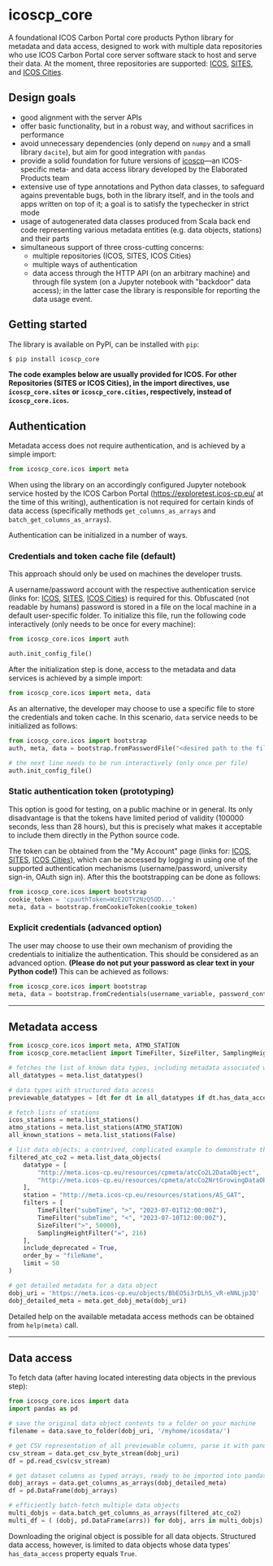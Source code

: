 # icoscp_core

A foundational ICOS Carbon Portal core products Python library for metadata and data access, designed to work with multiple data repositories who use ICOS Carbon Portal core server software stack to host and serve their data. At the moment, three repositories are supported: [ICOS](https://data.icos-cp.eu/portal/), [SITES](https://data.fieldsites.se/portal/), and [ICOS Cities](https://citydata.icos-cp.eu/portal/).

## Design goals

- good alignment with the server APIs
- offer basic functionality, but in a robust way, and without sacrifices in performance
- avoid unnecessary dependencies (only depend on `numpy` and a small library `dacite`), but aim for good integration with `pandas`
- provide a solid foundation for future versions of [icoscp](https://pypi.org/project/icoscp/)&mdash;an ICOS-specific meta- and data access library developed by the Elaborated Products team
- extensive use of type annotations and Python data classes, to safeguard agains preventable bugs, both in the library itself, and in the tools and apps written on top of it; a goal is to satisfy the typechecker in strict mode
- usage of autogenerated data classes produced from Scala back end code representing various metadata entities (e.g. data objects, stations) and their parts
- simultaneous support of three cross-cutting concerns:
	- multiple repositories (ICOS, SITES, ICOS Cities)
	- multiple ways of authentication
	- data access through the HTTP API (on an arbitrary machine) and through file system (on a Jupyter notebook with "backdoor" data access); in the latter case the library is responsible for reporting the data usage event.

## Getting started

The library is available on PyPI, can be installed with `pip`:
```Bash
$ pip install icoscp_core
```

**The code examples below are usually provided for ICOS. For other Repositories (SITES or ICOS Cities), in the import directives, use `icoscp_core.sites` or `icoscp_core.cities`, respectively, instead of `icoscp_core.icos`.**

## Authentication

Metadata access does not require authentication, and is achieved by a simple import:
```Python
from icoscp_core.icos import meta
```
When using the library on an accordingly configured Jupyter notebook service hosted by the ICOS Carbon Portal (https://exploretest.icos-cp.eu/ at the time of this writing), authentication is not required for certain kinds of data access (specifically methods `get_columns_as_arrays` and `batch_get_columns_as_arrays`).

Authentication can be initialized in a number of ways.

### Credentials and token cache file (default)

This approach should only be used on machines the developer trusts.

A username/password account with the respective authentication service (links for: [ICOS](https://cpauth.icos-cp.eu/), [SITES](https://auth.fieldsites.se/), [ICOS Cities](https://cityauth.icos-cp.eu/)) is required for this. Obfuscated (not readable by humans) password is stored in a file on the local machine in a default user-specific folder. To initialize this file, run the following code interactively (only needs to be once for every machine):

```Python
from icoscp_core.icos import auth

auth.init_config_file()
```

After the initialization step is done, access to the metadata and data services is achieved by a simple import:
```Python
from icoscp_core.icos import meta, data
```

As an alternative, the developer may choose to use a specific file to store the credentials and token cache. In this scenario, `data` service needs to be initialized as follows:

```Python
from icoscp_core.icos import bootstrap
auth, meta, data = bootstrap.fromPasswordFile("<desired path to the file>")

# the next line needs to be run interactively (only once per file)
auth.init_config_file()
```

### Static authentication token (prototyping)

This option is good for testing, on a public machine or in general. Its only disadvantage is that the tokens have limited period of validity (100000 seconds, less than 28 hours), but this is precisely what makes it acceptable to include them directly in the Python source code.

The token can be obtained from the "My Account" page (links for: [ICOS](https://cpauth.icos-cp.eu/), [SITES](https://auth.fieldsites.se/), [ICOS Cities](https://cityauth.icos-cp.eu/)), which can be accessed by logging in using one of the supported authentication mechanisms (username/password, university sign-in, OAuth sign in). After this the bootstrapping can be done as follows:

```Python
from icoscp_core.icos import bootstrap
cookie_token = 'cpauthToken=WzE2OTY2NzQ5OD...'
meta, data = bootstrap.fromCookieToken(cookie_token)
```

### Explicit credentials (advanced option)

The user may choose to use their own mechanism of providing the credentials to initialize the authentication. This should be considered as an advanced option. **(Please do not put your password as clear text in your Python code!)** This can be achieved as follows:

```Python
from icoscp_core.icos import bootstrap
meta, data = bootstrap.fromCredentials(username_variable, password_containing_variable)
```

---

## Metadata access

```Python
from icoscp_core.icos import meta, ATMO_STATION
from icoscp_core.metaclient import TimeFilter, SizeFilter, SamplingHeightFilter

# fetches the list of known data types, including metadata associated with them
all_datatypes = meta.list_datatypes()

# data types with structured data access
previewable_datatypes = [dt for dt in all_datatypes if dt.has_data_access]

# fetch lists of stations
icos_stations = meta.list_stations()
atmo_stations = meta.list_stations(ATMO_STATION)
all_known_stations = meta.list_stations(False)

# list data objects; a contrived, complicated example to demonstrate the possibilities
filtered_atc_co2 = meta.list_data_objects(
	datatype = [
		"http://meta.icos-cp.eu/resources/cpmeta/atcCo2L2DataObject",
		"http://meta.icos-cp.eu/resources/cpmeta/atcCo2NrtGrowingDataObject"
	],
	station = "http://meta.icos-cp.eu/resources/stations/AS_GAT",
	filters = [
		TimeFilter("submTime", ">", "2023-07-01T12:00:00Z"),
		TimeFilter("submTime", "<", "2023-07-10T12:00:00Z"),
		SizeFilter(">", 50000),
		SamplingHeightFilter("=", 216)
	],
	include_deprecated = True,
	order_by = "fileName",
	limit = 50
)

# get detailed metadata for a data object
dobj_uri = 'https://meta.icos-cp.eu/objects/BbEO5i3rDLhS_vR-eNNLjp3Q'
dobj_detailed_meta = meta.get_dobj_meta(dobj_uri)
```

Detailed help on the available metadata access methods can be obtained from `help(meta)` call.

---

## Data access
To fetch data (after having located interesting data objects in the previous step):

```Python
from icoscp_core.icos import data
import pandas as pd

# save the original data object contents to a folder on your machine
filename = data.save_to_folder(dobj_uri, '/myhome/icosdata/')

# get CSV representation of all previewable columns, parse it with pandas
csv_stream = data.get_csv_byte_stream(dobj_uri)
df = pd.read_csv(csv_stream)

# get dataset columns as typed arrays, ready to be imported into pandas
dobj_arrays = data.get_columns_as_arrays(dobj_detailed_meta)
df = pd.DataFrame(dobj_arrays)

# efficiently batch-fetch multiple data objects
multi_dobjs = data.batch_get_columns_as_arrays(filtered_atc_co2)
multi_df = ( (dobj, pd.DataFrame(arrs)) for dobj, arrs in multi_dobjs)
```


Downloading the original object is possible for all data objects. Structured data access, however, is limited to data objects whose data types' `has_data_access` property equals `True`.
